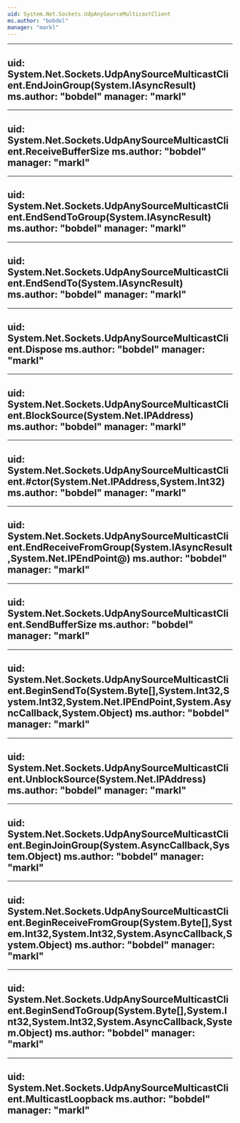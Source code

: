 ```yaml
---
uid: System.Net.Sockets.UdpAnySourceMulticastClient
ms.author: "bobdel"
manager: "markl"
---
```


---
uid: System.Net.Sockets.UdpAnySourceMulticastClient.EndJoinGroup(System.IAsyncResult)
ms.author: "bobdel"
manager: "markl"
---

---
uid: System.Net.Sockets.UdpAnySourceMulticastClient.ReceiveBufferSize
ms.author: "bobdel"
manager: "markl"
---

---
uid: System.Net.Sockets.UdpAnySourceMulticastClient.EndSendToGroup(System.IAsyncResult)
ms.author: "bobdel"
manager: "markl"
---

---
uid: System.Net.Sockets.UdpAnySourceMulticastClient.EndSendTo(System.IAsyncResult)
ms.author: "bobdel"
manager: "markl"
---

---
uid: System.Net.Sockets.UdpAnySourceMulticastClient.Dispose
ms.author: "bobdel"
manager: "markl"
---

---
uid: System.Net.Sockets.UdpAnySourceMulticastClient.BlockSource(System.Net.IPAddress)
ms.author: "bobdel"
manager: "markl"
---

---
uid: System.Net.Sockets.UdpAnySourceMulticastClient.#ctor(System.Net.IPAddress,System.Int32)
ms.author: "bobdel"
manager: "markl"
---

---
uid: System.Net.Sockets.UdpAnySourceMulticastClient.EndReceiveFromGroup(System.IAsyncResult,System.Net.IPEndPoint@)
ms.author: "bobdel"
manager: "markl"
---

---
uid: System.Net.Sockets.UdpAnySourceMulticastClient.SendBufferSize
ms.author: "bobdel"
manager: "markl"
---

---
uid: System.Net.Sockets.UdpAnySourceMulticastClient.BeginSendTo(System.Byte[],System.Int32,System.Int32,System.Net.IPEndPoint,System.AsyncCallback,System.Object)
ms.author: "bobdel"
manager: "markl"
---

---
uid: System.Net.Sockets.UdpAnySourceMulticastClient.UnblockSource(System.Net.IPAddress)
ms.author: "bobdel"
manager: "markl"
---

---
uid: System.Net.Sockets.UdpAnySourceMulticastClient.BeginJoinGroup(System.AsyncCallback,System.Object)
ms.author: "bobdel"
manager: "markl"
---

---
uid: System.Net.Sockets.UdpAnySourceMulticastClient.BeginReceiveFromGroup(System.Byte[],System.Int32,System.Int32,System.AsyncCallback,System.Object)
ms.author: "bobdel"
manager: "markl"
---

---
uid: System.Net.Sockets.UdpAnySourceMulticastClient.BeginSendToGroup(System.Byte[],System.Int32,System.Int32,System.AsyncCallback,System.Object)
ms.author: "bobdel"
manager: "markl"
---

---
uid: System.Net.Sockets.UdpAnySourceMulticastClient.MulticastLoopback
ms.author: "bobdel"
manager: "markl"
---
